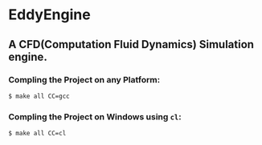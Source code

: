 # EddyEngine
## A CFD(Computation Fluid Dynamics) Simulation engine.


### Compling the Project on any Platform:
```bash
$ make all CC=gcc
```
### Compling the Project on Windows using `cl`:
```bash
$ make all CC=cl
```
